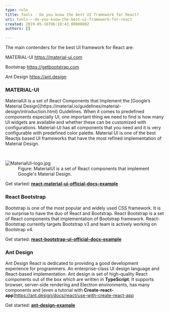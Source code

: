 ```yaml
---
type: rule
title: Tools - Do you know the best UI framework for React?
uri: tools---do-you-know-the-best-ui-framework-for-react
created: 2019-05-16T06:19:43.0000000Z
authors: []

---
```




<span class='intro'> The main contenders for the best UI framework for React are&#58;<br> </span>

<p> MATERIAL-UI 
   <a href="https&#58;//material-ui.com/">https&#58;//material-ui.com</a>&#160;</p><p>Bootstrap 
   <a href="https&#58;//getbootstrap.com/">https&#58;//getbootstrap.com</a>&#160;</p><p>Ant Design 
   <a href="https&#58;//ant.design/">https&#58;//ant.design</a> </p><h3 class="ssw15-rteElement-H3">MATERIAL-UI<br></h3><p> MaterialUI is a set of React Components that Implement the [Google’s Material Design](https&#58;//material.io/guidelines/material-design/introduction.html) Guidelines. When it comes to predefined components especially UI, one important thing we need to find is how many UI widgets are available and whether these can be customized with configurations. Material-UI has all components that you need and it is very configurable with predefined color palette. Material UI is one of the best Reactjs based UI frameworks that have the most refined implementation of Material Design.&#160;<br></p><div> 
   <br> 
</div><dl class="image"><dt>
      <img src="Snipaste_2019-05-14_18-04-27.jpg" alt="MaterialUI-logo.jpg" />
   </dt><dd>Figure&#58; MaterialUI is a set of React components that implement Google's Material Design.<br></dd></dl><div><p> Get started&#58; 
      <a href="https&#58;//stackblitz.com/edit/react-material-ui-official-docs-example">
         <strong>react-material-ui-official-docs-example</strong></a> </p><h3 class="ssw15-rteElement-H3">React Bootstrap<br></h3><p> Bootstrap is one of the most popular and widely used CSS framework. It is no surprise to have the duo of React and Bootstrap. React Bootstrap is a set of React components that implementation of Bootstrap framework. React-Bootstrap currently targets Bootstrap v3 and team is actively working on Bootstrap v4. </p><p> Get started&#58; 
      <a href="https&#58;//stackblitz.com/edit/react-bootstrap-examples">
         <strong>react-bootstrap-ui-official-docs-example</strong></a> </p><h3 class="ssw15-rteElement-H3">Ant Design<br></h3><p> Ant Design React is dedicated to providing a good development experience&#160;for programmers. An enterprise-class UI design language and React-based implementation. Ant design is set of high-quality React components out of the box which are written in 
      <strong>TypeScript</strong>. It supports browser,&#160;server-side rendering and Electron&#160;environments, has many components and [even a tutorial with 
      <strong>Create-react-app</strong>]<a href="https&#58;//ant.design/docs/react/use-with-create-react-app">https&#58;//ant.design/docs/react/use-with-create-react-app</a>​​<br></p><p> Get started&#58; 
      <a href="https&#58;//codesandbox.io/s/wk04r016q8?from-embed">
         <strong>ant-design-example</strong></a> </p>
   <br> 
</div>


